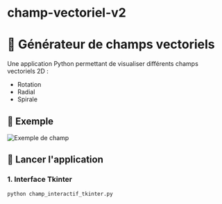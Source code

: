 # champ-vectoriel-v2

# 🔄 Générateur de champs vectoriels

Une application Python permettant de visualiser différents champs vectoriels 2D :
- Rotation
- Radial
- Spirale

## 📸 Exemple

![Exemple de champ](exemple_champ.png)

## 🚀 Lancer l'application

### 1. Interface Tkinter

```bash
python champ_interactif_tkinter.py
